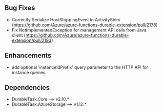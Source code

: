 ## Bug Fixes
- Correctly Serialize HostStoppingEvent in ActivityShim (https://github.com/Azure/azure-functions-durable-extension/pull/2178)
- Fix NotImplementedException for management API calls from Java client (https://github.com/Azure/azure-functions-durable-extension/pull/2193)

## Enhancements
- add optional 'instanceIdPrefix' query parameter to the HTTP API for instance queries

## Dependencies
- DurableTask.Core --> v2.10.*
- DurableTask.AzureStorage --> v1.12.*
